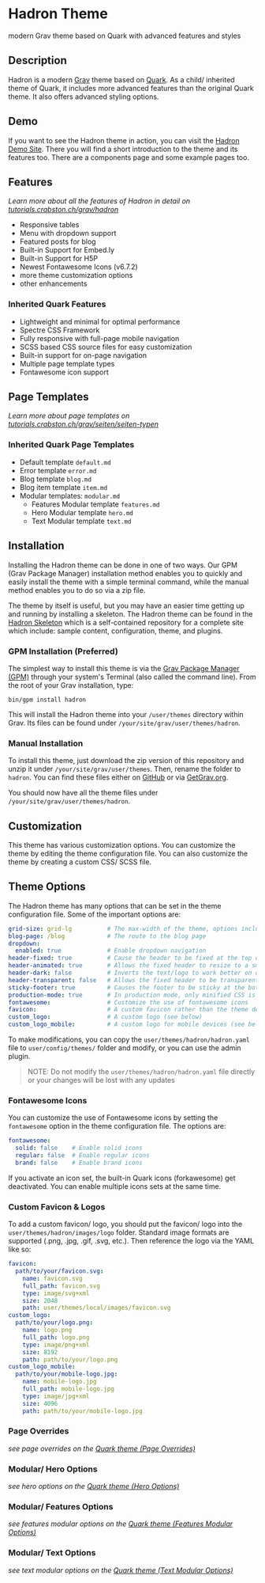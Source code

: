 # Hadron Theme
modern Grav theme based on Quark with advanced features and styles

## Description
Hadron is a modern [Grav](https://getgrav.org) theme based on [Quark](https://github.com/getgrav/grav-theme-quark). As a child/ inherited theme of Quark, it includes more advanced features than the original Quark theme. It also offers advanced styling options.

## Demo
If you want to see the Hadron theme in action, you can visit the [Hadron Demo Site](https://grav.demo.crabston.dev). There you will find a short introduction to the theme and its features too. There are a components page and some example pages too.

## Features
_Learn more about all the features of Hadron in detail on [tutorials.crabston.ch/grav/hadron](https://tutorials.crabston.ch/grav/hadron)_

- Responsive tables
- Menu with dropdown support
- Featured posts for blog
- Built-in Support for Embed.ly
- Built-in Support for H5P
- Newest Fontawesome Icons (v6.7.2)
- more theme customization options
- other enhancements

### Inherited Quark Features
- Lightweight and minimal for optimal performance
- Spectre CSS Framework
- Fully responsive with full-page mobile navigation
- SCSS based CSS source files for easy customization
- Built-in support for on-page navigation
- Multiple page template types
- Fontawesome icon support

## Page Templates
_Learn more about page templates on [tutorials.crabston.ch/grav/seiten/seiten-typen](https://tutorials.crabston.ch/grav/seiten/seiten-typen)_

### Inherited Quark Page Templates
- Default template `default.md`
- Error template `error.md`
- Blog template `blog.md`
- Blog item template `item.md`
- Modular templates: `modular.md`
  - Features Modular template `features.md`
  - Hero Modular template `hero.md`
  - Text Modular template `text.md`

## Installation
Installing the Hadron theme can be done in one of two ways. Our GPM (Grav Package Manager) installation method enables you to quickly and easily install the theme with a simple terminal command, while the manual method enables you to do so via a zip file.

The theme by itself is useful, but you may have an easier time getting up and running by installing a skeleton. The Hadron theme can be found in the [Hadron Skeleton](https://github.com/Crabston/grav-demo) which is a self-contained repository for a complete site which include: sample content, configuration, theme, and plugins.

### GPM Installation (Preferred)
The simplest way to install this theme is via the [Grav Package Manager (GPM)](http://learn.getgrav.org/advanced/grav-gpm) through your system's Terminal (also called the command line). From the root of your Grav installation, type:

    bin/gpm install hadron

This will install the Hadron theme into your `/user/themes` directory within Grav. Its files can be found under `/your/site/grav/user/themes/hadron`.

### Manual Installation
To install this theme, just download the zip version of this repository and unzip it under `/your/site/grav/user/themes`. Then, rename the folder to `hadron`. You can find these files either on [GitHub](https://github.com/Crabston/grav-theme-hadron) or via [GetGrav.org](http://getgrav.org/downloads/themes).

You should now have all the theme files under `/your/site/grav/user/themes/hadron`.

## Customization
This theme has various customization options. You can customize the theme by editing the theme configuration file. You can also customize the theme by creating a custom CSS/ SCSS file.

## Theme Options
The Hadron theme has many options that can be set in the theme configuration file. Some of the important options are:

```yaml
grid-size: grid-lg          # The max-width of the theme, options include: `grid-xl`, `grid-lg`, and `grid-md`
blog-page: /blog            # The route to the blog page
dropdown:
  enabled: true             # Enable dropdown navigation
header-fixed: true          # Cause the header to be fixed at the top of the browser
header-animated: true       # Allows the fixed header to resize to a smaller header when scrolled
header-dark: false          # Inverts the text/logo to work better on dark backgrounds
header-transparent: false   # Allows the fixed header to be transparent over the page
sticky-footer: true         # Causes the footer to be sticky at the bottom of the page
production-mode: true       # In production mode, only minified CSS is used. When disabled, nested CSS with sourcemaps are enabled
fontawesome:                # Customize the use of fontawesome icons
favicon:                    # A custom favicon rather than the theme default (see below for more information)
custom_logo:                # A custom logo (see below)
custom_logo_mobile:         # A custom logo for mobile devices (see below)
```

To make modifications, you can copy the `user/themes/hadron/hadron.yaml` file to `user/config/themes/` folder and modify, or you can use the admin plugin.

> NOTE: Do not modify the `user/themes/hadron/hadron.yaml` file directly or your changes will be lost with any updates

### Fontawesome Icons
You can customize the use of Fontawesome icons by setting the `fontawesome` option in the theme configuration file. The options are:

```yaml
fontawesome:
  solid: false    # Enable solid icons
  regular: false  # Enable regular icons
  brand: false    # Enable brand icons
```
If you activate an icon set, the built-in Quark icons (forkawesome) get deactivated. You can enable multiple icons sets at the same time.

### Custom Favicon & Logos
To add a custom favicon/ logo, you should put the favicon/ logo into the `user/themes/hadron/images/logo` folder. Standard image formats are supported (.png, .jpg, .gif, .svg, etc.). Then reference the logo via the YAML like so:

```yaml
favicon:
  path/to/your/favicon.svg:
    name: favicon.svg
    full_path: favicon.svg
    type: image/svg+xml
    size: 2048
    path: user/themes/local/images/favicon.svg
custom_logo:
  path/to/your/logo.png:
    name: logo.png
    full_path: logo.png
    type: image/png+xml
    size: 8192
    path: path/to/your/logo.png
custom_logo_mobile:
  path/to/your/mobile-logo.jpg:
    name: mobile-logo.jpg
    full_path: mobile-logo.jpg
    type: image/jpg+xml
    size: 4096
    path: path/to/your/mobile-logo.jpg
```

### Page Overrides
_see page overrides on the [Quark theme (Page Overrides)](https://github.com/getgrav/grav-theme-quark#page-overrides)_

### Modular/ Hero Options
_see hero options on the [Quark theme (Hero Options)](https://github.com/getgrav/grav-theme-quark#hero-options)_

### Modular/ Features Options
_see features modular options on the [Quark theme (Features Modular Options)](https://github.com/getgrav/grav-theme-quark#features-modular-options)_

### Modular/ Text Options
_see text modular options on the [Quark theme  (Text Modular Options)](https://github.com/getgrav/grav-theme-quark#text-modular-options)_
